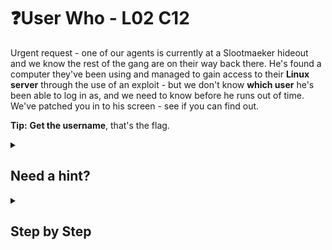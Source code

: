 # ❓User Who - L02 C12

Urgent request - one of our agents is currently at a Slootmaeker hideout and we know the rest of the gang are on their way back there. He's found a computer they've been using and managed to gain access to their **Linux server** through the use of an exploit - but we don't know **which user** he's been able to log in as, and we need to know before he runs out of time. We've patched you in to his screen - see if you can find out.

**Tip:** **Get the username**, that's the flag.

<details><summary>

## Need a hint?</summary>

> 💡 Hint: Have a quick look online for Linux terminal commands, you should be able to find one that tells you which user you're logged in as.

</details>

<details><summary>

## Step by Step</summary>

- Type `whoami` into the terminal to get the name.

![image of the command in the terminal](/assets/userwho1.jpg)

</details>
